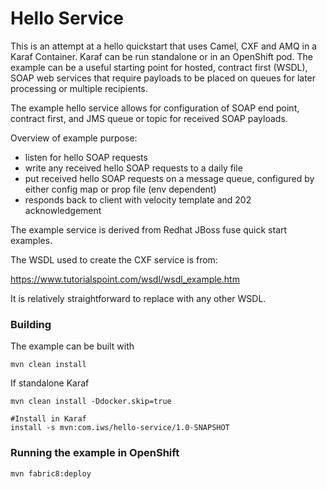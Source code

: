 # Hello Service

This is an attempt at a hello quickstart that uses Camel, CXF and AMQ in a Karaf Container. Karaf can be run standalone or in an OpenShift pod. 
The example can be a useful starting point for hosted, contract first (WSDL), SOAP web services that require payloads to be placed on queues for later processing or multiple recipients.

The example hello service allows for configuration of SOAP end point, contract first, and JMS queue or topic for received SOAP payloads.

Overview of example purpose: 

 *  listen for hello SOAP requests
 *  write any received hello SOAP requests to a daily file
 *  put received hello SOAP requests on a message queue, configured by either config map or prop file (env dependent)
 *  responds back to client with velocity template and 202 acknowledgement


The example service is derived from Redhat JBoss fuse quick start examples.

The WSDL used to create the CXF service is from:

https://www.tutorialspoint.com/wsdl/wsdl_example.htm

It is relatively straightforward to replace with any other WSDL.

### Building

The example can be built with

    mvn clean install

If standalone Karaf 

    mvn clean install -Ddocker.skip=true
    
    #Install in Karaf
    install -s mvn:com.iws/hello-service/1.0-SNAPSHOT

### Running the example in OpenShift

    mvn fabric8:deploy 



